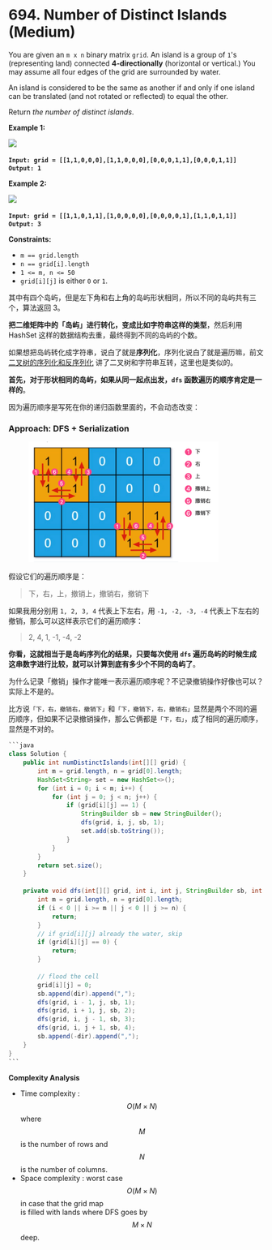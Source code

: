 # 694. Number of Distinct Islands (Medium)

You are given an `m x n` binary matrix `grid`. An island is a group of `1`'s (representing land) connected **4-directionally** (horizontal or vertical.) You may assume all four edges of the grid are surrounded by water.

An island is considered to be the same as another if and only if one island can be translated (and not rotated or reflected) to equal the other.

Return _the number of distinct islands_.

**Example 1:**

![](https://assets.leetcode.com/uploads/2021/05/01/distinctisland1-1-grid.jpg)

<pre><code><strong>Input: grid = [[1,1,0,0,0],[1,1,0,0,0],[0,0,0,1,1],[0,0,0,1,1]]
</strong><strong>Output: 1
</strong></code></pre>

**Example 2:**

![](https://assets.leetcode.com/uploads/2021/05/01/distinctisland1-2-grid.jpg)

<pre><code><strong>Input: grid = [[1,1,0,1,1],[1,0,0,0,0],[0,0,0,0,1],[1,1,0,1,1]]
</strong><strong>Output: 3
</strong></code></pre>

**Constraints:**

* `m == grid.length`
* `n == grid[i].length`
* `1 <= m, n <= 50`
* `grid[i][j]` is either `0` or `1`.



其中有四个岛屿，但是左下角和右上角的岛屿形状相同，所以不同的岛屿共有三个，算法返回 3。

**把二维矩阵中的「岛屿」进行转化，变成比如字符串这样的类型**，然后利用 HashSet 这样的数据结构去重，最终得到不同的岛屿的个数。

如果想把岛屿转化成字符串，说白了就是**序列化**，序列化说白了就是遍历嘛，前文 [二叉树的序列化和反序列化](https://labuladong.github.io/algo/di-yi-zhan-da78c/shou-ba-sh-66994/dong-ge-da-d14d3/) 讲了二叉树和字符串互转，这里也是类似的。

**首先，对于形状相同的岛屿，如果从同一起点出发，`dfs` 函数遍历的顺序肯定是一样的**。

因为遍历顺序是写死在你的递归函数里面的，不会动态改变：



### Approach: DFS + Serialization

<figure><img src="../../../../.gitbook/assets/image (182).png" alt="" width="375"><figcaption></figcaption></figure>

假设它们的遍历顺序是：

> 下，右，上，撤销上，撤销右，撤销下

如果我用分别用 `1, 2, 3, 4` 代表上下左右，用 `-1, -2, -3, -4` 代表上下左右的撤销，那么可以这样表示它们的遍历顺序：

> 2, 4, 1, -1, -4, -2

**你看，这就相当于是岛屿序列化的结果，只要每次使用 `dfs` 遍历岛屿的时候生成这串数字进行比较，就可以计算到底有多少个不同的岛屿了**。

为什么记录「撤销」操作才能唯一表示遍历顺序呢？不记录撤销操作好像也可以？实际上不是的。

比方说`「下，右，撤销右，撤销下」`和`「下，撤销下，右，撤销右」`显然是两个不同的遍历顺序，但如果不记录撤销操作，那么它俩都是`「下，右」`，成了相同的遍历顺序，显然是不对的。

````java
```java
class Solution {
    public int numDistinctIslands(int[][] grid) {
        int m = grid.length, n = grid[0].length;
        HashSet<String> set = new HashSet<>();
        for (int i = 0; i < m; i++) {
            for (int j = 0; j < n; j++) {
                if (grid[i][j] == 1) {
                    StringBuilder sb = new StringBuilder();
                    dfs(grid, i, j, sb, 1);
                    set.add(sb.toString());
                }
            }
        }
        return set.size();
    }

    private void dfs(int[][] grid, int i, int j, StringBuilder sb, int dir) {
        int m = grid.length, n = grid[0].length;
        if (i < 0 || i >= m || j < 0 || j >= n) {
            return;
        }
        // if grid[i][j] already the water, skip
        if (grid[i][j] == 0) {
            return;
        }

        // flood the cell
        grid[i][j] = 0;
        sb.append(dir).append(",");
        dfs(grid, i - 1, j, sb, 1);
        dfs(grid, i + 1, j, sb, 2);
        dfs(grid, i, j - 1, sb, 3);
        dfs(grid, i, j + 1, sb, 4);
        sb.append(-dir).append(",");
    }
}
```
````

**Complexity Analysis**

* Time complexity : $$O(M×N)$$ where $$M$$ is the number of rows and\
  $$N$$ is the number of columns.
* Space complexity : worst case $$O(M×N)$$ in case that the grid map\
  is filled with lands where DFS goes by $$M×N$$ deep.
